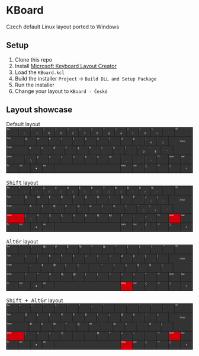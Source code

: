 # KBoard
Czech default Linux layout ported to Windows

## Setup
1. Clone this repo
2. Install [Microsoft Keyboard Layout Creator](https://www.microsoft.com/en-us/download/details.aspx?id=102134)
3. Load the `KBoard.kcl`
4. Build the installer `Project` → `Build DLL and Setup Package`
5. Run the installer
6. Change your layout to `KBoard - České`

## Layout showcase

Default layout
![Default layout](/images/default.png)

<kbd>Shift</kbd> layout
![Shift layout](/images/shift.png)

<kbd>AltGr</kbd> layout
![AltGr layout](/images/altgr.png)

<kbd>Shift + AltGr</kbd> layout
![Default layout](/images/altgr+shift.png)
